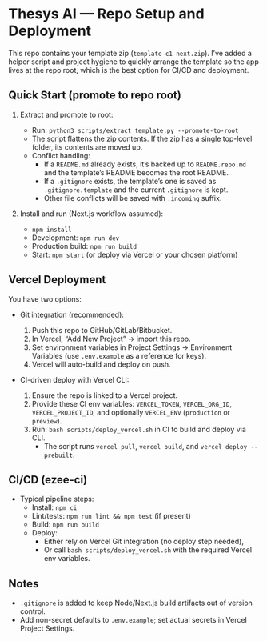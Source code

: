# Thesys AI — Repo Setup and Deployment

This repo contains your template zip (`template-c1-next.zip`). I’ve added a helper script and project hygiene to quickly arrange the template so the app lives at the repo root, which is the best option for CI/CD and deployment.

## Quick Start (promote to repo root)

1) Extract and promote to root:
   - Run: `python3 scripts/extract_template.py --promote-to-root`
   - The script flattens the zip contents. If the zip has a single top-level folder, its contents are moved up.
   - Conflict handling:
     - If a `README.md` already exists, it’s backed up to `README.repo.md` and the template’s README becomes the root README.
     - If a `.gitignore` exists, the template’s one is saved as `.gitignore.template` and the current `.gitignore` is kept.
     - Other file conflicts will be saved with `.incoming` suffix.

2) Install and run (Next.js workflow assumed):
   - `npm install`
   - Development: `npm run dev`
   - Production build: `npm run build`
   - Start: `npm start` (or deploy via Vercel or your chosen platform)

## Vercel Deployment

You have two options:

- Git integration (recommended):
  1) Push this repo to GitHub/GitLab/Bitbucket.
  2) In Vercel, “Add New Project” → import this repo.
  3) Set environment variables in Project Settings → Environment Variables (use `.env.example` as a reference for keys).
  4) Vercel will auto-build and deploy on push.

- CI-driven deploy with Vercel CLI:
  1) Ensure the repo is linked to a Vercel project.
  2) Provide these CI env variables: `VERCEL_TOKEN`, `VERCEL_ORG_ID`, `VERCEL_PROJECT_ID`, and optionally `VERCEL_ENV` (`production` or `preview`).
  3) Run: `bash scripts/deploy_vercel.sh` in CI to build and deploy via CLI.
     - The script runs `vercel pull`, `vercel build`, and `vercel deploy --prebuilt`.

## CI/CD (ezee-ci)

- Typical pipeline steps:
  - Install: `npm ci`
  - Lint/tests: `npm run lint && npm test` (if present)
  - Build: `npm run build`
  - Deploy:
    - Either rely on Vercel Git integration (no deploy step needed),
    - Or call `bash scripts/deploy_vercel.sh` with the required Vercel env variables.

## Notes

- `.gitignore` is added to keep Node/Next.js build artifacts out of version control.
- Add non-secret defaults to `.env.example`; set actual secrets in Vercel Project Settings.
